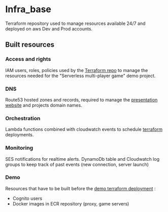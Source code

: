 # Infra_base
Terraform repository used to manage resources available 24/7 and deployed on aws Dev and Prod accounts. 

## Built resources

### Access and rights
IAM users, roles, policies used by the [Terraform repo](https://github.com/thomasjean-louis/infra) to manage the resources needed for the "Serverless multi-player game" demo project.

### DNS
Route53 hosted zones and records, required to manage the [presentation website](https://github.com/thomasjean-louis/presentationWebsite) and projects domain names.

### Orchestration
Lambda functions combined with cloudwatch events to schedule [terraform](https://github.com/thomasjean-louis/infra) deployments.

### Monitoring
SES notifications for realtime alerts.
DynamoDb table and Cloudwatch log groups to keep track of past events (new connection, server launch)


### Demo
Resources that have to be built before the [demo terraform deployment](https://github.com/thomasjean-louis/infra) :
* Cognito users
* Docker images in ECR repository (proxy, game servers)



